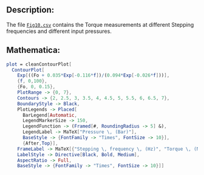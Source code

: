## Description:
The file [`Fig10.csv`](https://github.com/Foadsf/PneuAct_ICRA2018/blob/master/Fig10/Fig10.csv) contains the Torque measurements at different Stepping frequencies and different input pressures.


## Mathematica:

```Mathematica
plot = cleanContourPlot[
  ContourPlot[
    Exp[((Fo + 0.035*Exp[-0.116*f])/(0.094*Exp[-0.026*f]))],
    {f, 0,100},
    {Fo, 0, 0.15},
    PlotRange -> {0, 7},
    Contours -> {2, 2.5, 3, 3.5, 4, 4.5, 5, 5.5, 6, 6.5, 7},
    BoundaryStyle -> Black,
    PlotLegends -> Placed[
      BarLegend[Automatic,
      LegendMarkerSize -> 150,
      LegendFunction -> (Framed[#, RoundingRadius -> 5] &),
      LegendLabel -> MaTeX["Pressure \, (Bar)"],
      BaseStyle -> {FontFamily -> "Times", FontSize -> 10}],
      {After,Top}],
    FrameLabel -> MaTeX[{"Stepping \, frequency \, (Hz)", "Torque \, (N.m)"}],
    LabelStyle -> Directive[Black, Bold, Medium],
    AspectRatio -> Full,
    BaseStyle -> {FontFamily -> "Times", FontSize -> 10}]]
```
